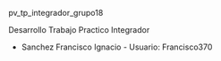 pv_tp_integrador_grupo18

Desarrollo Trabajo Practico Integrador

- Sanchez Francisco Ignacio - Usuario: Francisco370